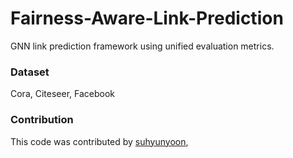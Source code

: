 # Fairness-Aware-Link-Prediction
GNN link prediction framework using unified evaluation metrics.

### Dataset
Cora, Citeseer, Facebook


### Contribution

This code was contributed by
[suhyunyoon](https://github.com/suhyunyoon), 
